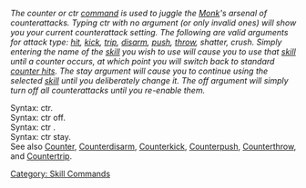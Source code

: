 *The counter or ctr [command](:Category:_Commands "wikilink") is used to
juggle the [Monk](:Category:_Monks "wikilink")'s arsenal of
counterattacks. Typing ctr with no argument (or only invalid ones) will
show you your current counterattack setting. The following are valid
arguments for attack type: [hit](Counter "wikilink"),
[kick](Counterkick "wikilink"), [trip](Countertrip "wikilink"),
[disarm](Counterdisarm "wikilink"), [push](Counterpush "wikilink"),
[throw](Counterthrow "wikilink"), shatter, crush. Simply entering the
name of the [skill](:Category:_Skills "wikilink") you wish to use will
cause you to use that [skill](:Category:_Skills "wikilink") until a
counter occurs, at which point you will switch back to standard [counter
hits](Counter "wikilink"). The stay argument will cause you to continue
using the selected [skill](:Category:_Skills "wikilink") until you
deliberately change it. The off argument will simply turn off all
counterattacks until you re-enable them.*

Syntax: ctr.  
Syntax: ctr off.  
Syntax: ctr <counterattack-type>.  
Syntax: ctr <counterattack-type> stay.  
See also [Counter](Counter "wikilink"),
[Counterdisarm](Counterdisarm "wikilink"),
[Counterkick](Counterkick "wikilink"),
[Counterpush](Counterpush "wikilink"),
[Counterthrow](Counterthrow "wikilink"), and
[Countertrip](Countertrip "wikilink").

[Category: Skill Commands](Category:_Skill_Commands "wikilink")
